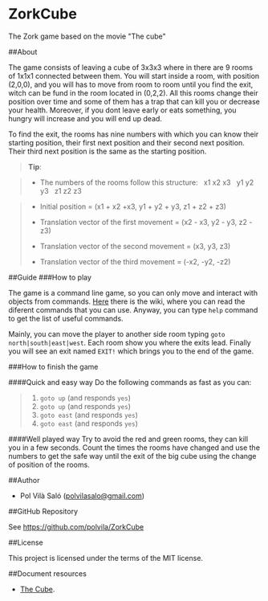 # ZorkCube
The Zork game based on the movie "The cube"

##About

The game consists of leaving a cube of 3x3x3 where in there are 9 rooms of 1x1x1 connected between them. You will start inside a room, with position (2,0,0), and you will has to move from room to room until you find the exit, witch can be fund in the room located in (0,2,2). All this rooms change their position over time and some of them has a trap that can kill you or decrease your health. Moreover, if you dont leave early or eats something, you hungry will increase and you will end up dead. 

To find the exit, the rooms has nine numbers with which you can know their starting position, their first next position and their second next position. Their third next position is the same as the starting position.

>**Tip**:

> - The numbers of the rooms follow this structure: &nbsp;  x1 x2 x3 &nbsp; y1 y2 y3 &nbsp; z1 z2 z3

> - Initial position = (x1 + x2 +x3, y1 + y2 + y3, z1 + z2 + z3)
> 
> - Translation vector of the first movement = (x2 - x3, y2 - y3, z2 - z3)
> 
> - Translation vector of the second movement = (x3, y3, z3)
> 
> - Translation vector of the third movement = (-x2, -y2, -z2)

##Guide
###How to play

The game is a command line game, so you can only move and interact with objects from commands. [Here][1] there is the wiki, where you can read the diferent commands that you can use. Anyway, you can type `help` command to get the list of useful commands.

Mainly, you can move the player to another side room typing `goto north|south|east|west`. Each room show you where the exits lead. Finally you will see an exit named `EXIT!` which brings you to the end of the game.

###How to finish the game

####Quick and easy way
Do the following commands as fast as you can:
> 1. `goto up` (and responds `yes`)
> 2. `goto up` (and responds `yes`)
> 3. `goto east` (and responds `yes`)
> 4. `goto east` (and responds `yes`)

####Well played way
Try to avoid the red and green rooms, they can kill you in a few seconds. Count the times the rooms have changed and use the numbers to get the safe way until the exit of the big cube using the change of position of the rooms.

##Author

- Pol Vilà Saló ([polvilasalo@gmail.com](mailto:polvilasalo@gmail.com))

##GitHub Repository

See https://github.com/polvila/ZorkCube

##License

This project is licensed under the terms of the MIT license.

##Document resources

- [The Cube][2].

  [1]: https://github.com/polvila/ZorkCube/wiki/ZORKCUBE-WIKI
  [2]: https://www.uam.es/departamentos/ciencias/matematicas/premioUAM/premiados1/cube.pdf
